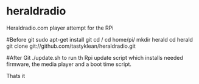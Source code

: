 # heraldradio
Heraldradio.com player attempt for the RPi

#Before git
sudo apt-get install git
cd /
cd home/pi/
mkdir herald
cd herald
git clone git://github.com/tastyklean/heraldradio.git


#After Git
./update.sh to run th Rpi update script which installs needed firmware, the media player and a boot time script.

Thats it
